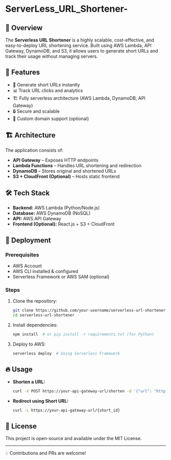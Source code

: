 # ServerLess_URL_Shortener-

## 🚀 Overview
The **Serverless URL Shortener** is a highly scalable, cost-effective, and easy-to-deploy URL shortening service. Built using AWS Lambda, API Gateway, DynamoDB, and S3, it allows users to generate short URLs and track their usage without managing servers.

## 📌 Features
- 🔗 Generate short URLs instantly
- 📊 Track URL clicks and analytics
- 🏗️ Fully serverless architecture (AWS Lambda, DynamoDB, API Gateway)
- 🔒 Secure and scalable
- 📂 Custom domain support (optional)

## 🏗 Architecture
The application consists of:
- **API Gateway** – Exposes HTTP endpoints
- **Lambda Functions** – Handles URL shortening and redirection
- **DynamoDB** – Stores original and shortened URLs
- **S3 + CloudFront (Optional)** – Hosts static frontend

## 🛠️ Tech Stack
- **Backend:** AWS Lambda (Python/Node.js)
- **Database:** AWS DynamoDB (NoSQL)
- **API:** AWS API Gateway
- **Frontend (Optional):** React.js + S3 + CloudFront

## 🚀 Deployment
### Prerequisites
- AWS Account
- AWS CLI installed & configured
- Serverless Framework or AWS SAM (optional)

### Steps
1. Clone the repository:
   ```sh
   git clone https://github.com/your-username/serverless-url-shortener.git
   cd serverless-url-shortener
   ```
2. Install dependencies:
   ```sh
   npm install  # or pip install -r requirements.txt (for Python)
   ```
3. Deploy to AWS:
   ```sh
   serverless deploy  # Using Serverless Framework
   ```

## 🔥 Usage
- **Shorten a URL:**
  ```sh
  curl -X POST https://your-api-gateway-url/shorten -d '{"url": "https://example.com"}'
  ```
- **Redirect using Short URL:**
  ```sh
  curl -L https://your-api-gateway-url/{short_id}
  ```

## 📜 License
This project is open-source and available under the MIT License.

---
💡 Contributions and PRs are welcome!

